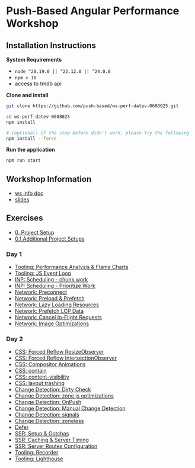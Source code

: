# Push-Based Angular Performance Workshop

## Installation Instructions

**System Requirements**

* `node ^20.19.0 || ^22.12.0 || ^24.0.0`
* `npm > 10`
* access to tmdb api

**Clone and install**

```bash
git clone https://github.com/push-based/ws-perf-datev-0608025.git

cd ws-perf-datev-0608025
npm install 

# (optional) if the step before didn't work, please try the following
npm install --force
```

**Run the application**

```bash
npm run start
```

## Workshop Information

* [ws info doc](https://docs.google.com/document/d/1Q-5aHwU7UfTyE7SH3wM17mUMe3LkFU2l99IVaabxzjU/edit?tab=t.0)
* [slides](https://drive.google.com/drive/u/0/folders/1cKI2YR4fyeyvEviy-9tA0W6OigO46DfU)

## Exercises

* [0. Project Setup](./exercises/project%20setup.md)
* [0.1 Additional Project Setups](./exercises/additional-projects.md)

### Day 1

* [Tooling: Performance Analysis & Flame Charts](./exercises/performance-tab-flame-charts.md)
* [Tooling: JS Event Loop](./exercises/event-loop.md)
* [INP: Scheduling - chunk work](./exercises/scheduling-chunk-work.md)
* [INP: Scheduling - Prioritize Work](./exercises/scheduling-prioritize-work.md)
* [Network: Preconnect](./exercises/network-resource-hints-preconnect.md)
* [Network: Preload & Prefetch](./exercises/network-resource-hints-preload-prefetch.md)
* [Network: Lazy Loading Resources](./exercises/network-lazy-loading.md)
* [Network: Prefetch LCP Data](./exercises/network-prefetch-lcp-data.md)
* [Network: Cancel In-Flight Requests](./exercises/network-cancel-requests.md)
* [Network: Image Optimizations](./exercises/ng-optimized-images.md)

### Day 2

* [CSS: Forced Reflow ResizeObserver](./exercises/css%20-%20resizeobserver.md)
* [CSS: Forced Reflow IntersectionObserver](./exercises/css%20-%20intersection-observer.md)
* [CSS: Compositor Animations](./exercises/css%20-%20compositor-only-animations.md)
* [CSS: contain](./exercises/css%20-%20containment.md)
* [CSS: content-visibility](./exercises/css%20-%20content-visibility.md)
* [CSS: layout trashing](./exercises/css%20-%20layout-trashing.md)
* [Change Detection: Dirty Check](./exercises/change-detection%20-%20Dirty%20Check.md)
* [Change Detection: zone.js optimizations](./exercises/change-detection%20-%20zone-optimizations.md)
* [Change Detection: OnPush](./exercises/change-detection%20-%20OnPush.md)
* [Change Detection: Manual Change Detection](./exercises/change-detection%20-%20manual%20cd.md)
* [Change Detection: signals](./exercises/change-detection%20-%20signals.md)
* [Change Detection: zoneless](./exercises/change-detection%20-%20zoneless.md)
* [Defer](./exercises/defer.md)
* [SSR: Setup & Gotchas](exercises/ssr%20-%20setup%20%26%20gotchas.md)
* [SSR: Caching & Server Timing](exercises/ssr-simple-caching-and-server-timing.md)
* [SSR: Server Routes Configuration](exercises/ssr-server-routes-config.md)
* [Tooling: Recorder](./exercises/user_flow%20-%20recorder.md)
* [Tooling: Lighthouse](./exercises/user_flow%20-%20lighthouse.md)

